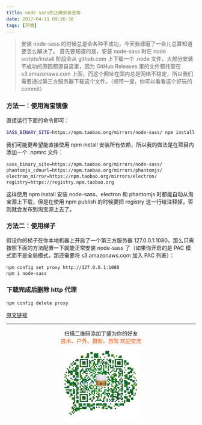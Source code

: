 ```yaml
---
title: node-sass的正确安装姿势
date: 2017-04-11 09:26:38
tags: [环境]
---
```

> 安装 node-sass 的时候总是会各种不成功，今天我琢磨了一会儿总算知道要怎么解决了。
> 首先要知道的是，安装 node-sass 时在 node scripts/install 阶段会从 github.com 上下载一个 .node 文件，大部分安装不成功的原因都源自这里，因为 GitHub Releases 里的文件都托管在 s3.amazonaws.com 上面，而这个网址在国内总是网络不稳定，所以我们需要通过第三方服务器下载这个文件。（顺带一提，你可以看看这个好玩的 commit）

<!--more-->

### 方法一：使用淘宝镜像

直接运行下面的命令即可：


```bash
SASS_BINARY_SITE=https://npm.taobao.org/mirrors/node-sass/ npm install node-sass
```
我们可能更希望能直接使用 npm install 安装所有依赖，所以我的做法是在项目内添加一个 .npmrc 文件：

    sass_binary_site=https://npm.taobao.org/mirrors/node-sass/
    phantomjs_cdnurl=https://npm.taobao.org/mirrors/phantomjs/
    electron_mirror=https://npm.taobao.org/mirrors/electron/
    registry=https://registry.npm.taobao.org
    
这样使用 npm install 安装 node-sass、electron 和 phantomjs 时都能自动从淘宝源上下载，但是在使用 npm publish 的时候要把 registry 这一行给注释掉，否则就会发布到淘宝源上去了。

### 方法二：使用梯子

假设你的梯子在你本地机器上开启了一个第三方服务器 127.0.0.1:1080，那么只需按照下面的方法配置一下就能正常安装 node-sass 了（如果你开启的是 PAC 模式而不是全局模式，那还需要将 s3.amazonaws.com 加入 PAC 列表）：

    npm config set proxy http://127.0.0.1:1080
    npm i node-sass

### 下载完成后删除 http 代理
    npm config delete proxy

[原文链接](https://github.com/lmk123/blog/issues/28)

-------

<div  align=center>
    <center> 扫描二维码添加丁盛为你的好友</center ><center><font color=#f75000 size=>技术、户外、摄影、自驾 欢迎交流</font><center><img width='40%' align='center' src='/uploads/wechat-qcode.jpg
'>
</div>


